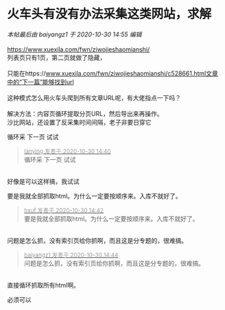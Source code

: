 # 火车头有没有办法采集这类网站，求解


<i class="pstatus"> 本帖最后由 baiyangz1 于 2020-10-30 14:55 编辑 </i><br />
<br />
https://www.xuexila.com/fwn/ziwojieshaomianshi/<br />
列表页只有1页，第二页就做了隐藏，<br />
<br />
只能在https://www.xuexila.com/fwn/ziwojieshaomianshi/c528661.html文章中的“下一篇”能够找到url<br />
<br />
这种模式怎么用火车头爬到所有文章URL呢，有大佬指点一下吗？<br />
<br />
解决方法：内容页循环提取分页URL，然后导出来再操作。<br />
沙比网站，还设置了反采集时间间隔，老子非要日穿它

循环采 下一页 试试

<div class="quote"><blockquote><font size="2"><a href="https://www.hostloc.com/forum.php?mod=redirect&amp;goto=findpost&amp;pid=9375192&amp;ptid=760238" target="_blank"><font color="#999999">lanying 发表于 2020-10-30 14:40</font></a></font><br />
循环采 下一页 试试</blockquote></div><br />
好像是可以这样搞，我试试

要是我就全部抓取html。为什么一定要按顺序来。入库不就好了。

<div class="quote"><blockquote><font size="2"><a href="https://www.hostloc.com/forum.php?mod=redirect&amp;goto=findpost&amp;pid=9375205&amp;ptid=760238" target="_blank"><font color="#999999">hxuf 发表于 2020-10-30 14:42</font></a></font><br />
要是我就全部抓取html。为什么一定要按顺序来。入库不就好了。</blockquote></div><br />
问题是怎么抓，没有索引页给你抓啊，而且这是分专题的，很难搞。

<div class="quote"><blockquote><font size="2"><a href="https://www.hostloc.com/forum.php?mod=redirect&amp;goto=findpost&amp;pid=9375213&amp;ptid=760238" target="_blank"><font color="#999999">baiyangz1 发表于 2020-10-30 14:44</font></a></font><br />
问题是怎么抓，没有索引页给你抓啊，而且这是分专题的，很难搞。</blockquote></div><br />
直接循环抓取所有html啊。

必须可以
